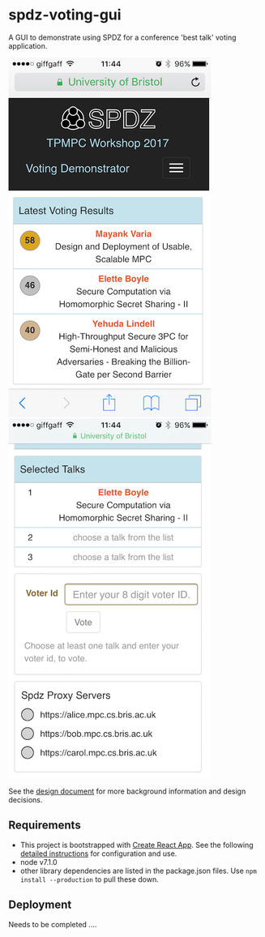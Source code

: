 # spdz-voting-gui
A GUI to demonstrate using SPDZ for a conference 'best talk' voting application. 

![Screenshot of TPMPC voting results on mobile](./docs/results.png) ![Screenshot of voting page on mobile](./docs/voting.png)

See the [design document](./docs/design.md) for more background information and design decisions.

## Requirements

- This project is bootstrapped with [Create React App](https://github.com/facebookincubator/create-react-app). See the following [detailed instructions](https://github.com/facebookincubator/create-react-app/blob/master/packages/react-scripts/template/README.md) for configuration and use.
- node v7.1.0
- other library dependencies are listed in the package.json files. Use `npm install --production` to pull these down.

## Deployment

Needs to be completed ....